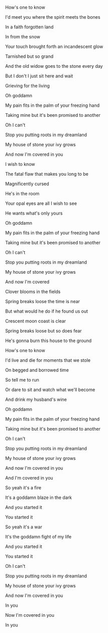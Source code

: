 How's one to know

I'd meet you where the spirit meets the bones

In a faith forgotten land

In from the snow

Your touch brought forth an incandescent glow

Tarnished but so grand

And the old widow goes to the stone every day

But I don't I just sit here and wait

Grieving for the living

Oh goddamn

My pain fits in the palm of your freezing hand

Taking mine but it's been promised to another

Oh I can't

Stop you putting roots in my dreamland

My house of stone your ivy grows

And now I'm covered in you

I wish to know

The fatal flaw that makes you long to be

Magnificently cursed

He's in the room

Your opal eyes are all I wish to see

He wants what's only yours

Oh goddamn

My pain fits in the palm of your freezing hand

Taking mine but it's been promised to another

Oh I can't

Stop you putting roots in my dreamland

My house of stone your ivy grows

And now I'm covered

Clover blooms in the fields

Spring breaks loose the time is near

But what would he do if he found us out

Crescent moon coast is clear

Spring breaks loose but so does fear

He's gonna burn this house to the ground

How's one to know

I'd live and die for moments that we stole

On begged and borrowed time

So tell me to run

Or dare to sit and watch what we'll become

And drink my husband's wine

Oh goddamn

My pain fits in the palm of your freezing hand

Taking mine but it's been promised to another

Oh I can't

Stop you putting roots in my dreamland

My house of stone your ivy grows

And now I'm covered in you

And I'm covered in you

So yeah it's a fire

It's a goddamn blaze in the dark

And you started it

You started it

So yeah it's a war

It's the goddamn fight of my life

And you started it

You started it

Oh I can't

Stop you putting roots in my dreamland

My house of stone your ivy grows

And now I'm covered in you

In you

Now I'm covered in you

In you
